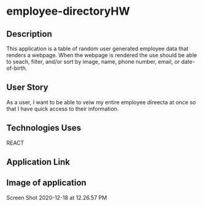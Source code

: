 # employee-directoryHW

## Description

This application is a table of random user generated employee data that renders a webpage.
When the webpage is rendered the use should be able to seach, filter, and/or sort by image, name,
phone number, email, or date-of-birth.

## User Story

As a user, I want to be able to veiw my entire employee direecta at once so that I have
quick access to their information.

## Technologies Uses

REACT

## Application Link

## Image of application

Screen Shot 2020-12-18 at 12.26.57 PM
